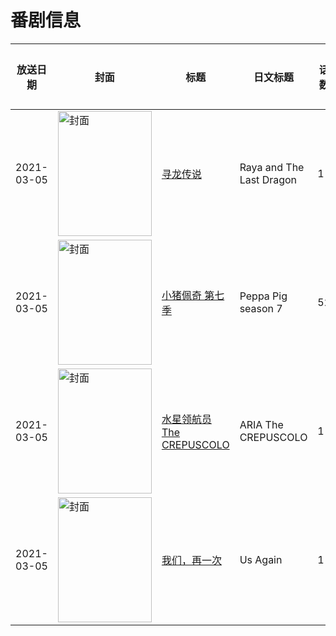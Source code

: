# 番剧信息

|放送日期|封面|标题|日文标题|话数|评分|评分人数|
|---|---|---|---|---|---|---|
|2021-03-05|<img src="https://lain.bgm.tv/pic/cover/c/b5/8d/328444_qBhrR.jpg" alt="封面" style="width:150px;height:200px;object-fit:cover;">|[寻龙传说](https://bangumi.tv/subject/328444)|Raya and The Last Dragon|1|6.1|152人评分|
|2021-03-05|<img src="https://lain.bgm.tv/pic/cover/c/21/d8/332762_0BRnb.jpg" alt="封面" style="width:150px;height:200px;object-fit:cover;">|[小猪佩奇 第七季](https://bangumi.tv/subject/332762)|Peppa Pig season 7|52|暂无评分|少于10人评分|
|2021-03-05|<img src="https://lain.bgm.tv/pic/cover/c/f8/71/304087_e555S.jpg" alt="封面" style="width:150px;height:200px;object-fit:cover;">|[水星领航员 The CREPUSCOLO](https://bangumi.tv/subject/304087)|ARIA The CREPUSCOLO|1|7.7|638人评分|
|2021-03-05|<img src="https://lain.bgm.tv/pic/cover/c/4e/f7/330461_legmg.jpg" alt="封面" style="width:150px;height:200px;object-fit:cover;">|[我们，再一次](https://bangumi.tv/subject/330461)|Us Again|1|6.2|14人评分|
